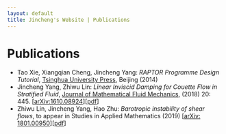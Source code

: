 ```yaml
---
layout: default
title: Jincheng's Website | Publications
---
```


# Publications

<div class="post" markdown="1">

- Tao Xie, Xiangqian Cheng, Jincheng Yang: *RAPTOR Programme Design Tutorial*, [Tsinghua University Press](http://www.tup.tsinghua.edu.cn/booksCenter/book_05438301.html), Beijing (2014)
- Jincheng Yang, Zhiwu Lin: *Linear Inviscid Damping for Couette Flow in Stratified Fluid*, [Journal of Mathematical Fluid Mechanics](https://link.springer.com/article/10.1007%2Fs00021-017-0328-3), (2018) 20: 445. [[arXiv:1610.08924](https://arxiv.org/abs/1610.08924)][[pdf](/users/jcyang/assets/files/inviscid-damping.pdf)]
- Zhiwu Lin, Jincheng Yang, Hao Zhu: *Barotropic instability of shear flows*, to appear in Studies in Applied Mathematics (2019) [[arXiv: 1801.00950](https://arxiv.org/abs/1801.00950)][[pdf](/users/jcyang/assets/files/1801.00950.pdf)]

</div>
